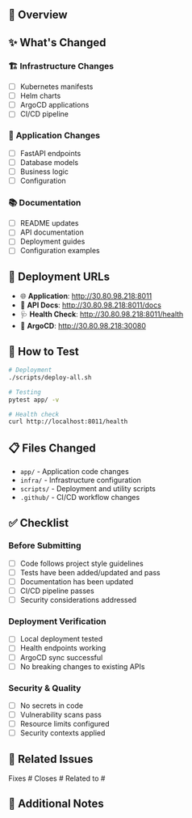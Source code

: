 ## 🎯 Overview

<!-- Brief description of what this PR accomplishes -->

## ✨ What's Changed

<!-- List the main changes in this PR -->

### 🏗️ **Infrastructure Changes**
- [ ] Kubernetes manifests
- [ ] Helm charts
- [ ] ArgoCD applications
- [ ] CI/CD pipeline

### 🔧 **Application Changes**
- [ ] FastAPI endpoints
- [ ] Database models
- [ ] Business logic
- [ ] Configuration

### 📚 **Documentation**
- [ ] README updates
- [ ] API documentation
- [ ] Deployment guides
- [ ] Configuration examples

## 🎯 **Deployment URLs**

<!-- If this affects deployed services, list the access URLs -->

- 🌐 **Application**: http://30.80.98.218:8011
- 📖 **API Docs**: http://30.80.98.218:8011/docs
- 🩺 **Health Check**: http://30.80.98.218:8011/health
- 🎯 **ArgoCD**: http://30.80.98.218:30080

## 🚀 **How to Test**

```bash
# Deployment
./scripts/deploy-all.sh

# Testing
pytest app/ -v

# Health check
curl http://localhost:8011/health
```

## 📋 **Files Changed**

<!-- List the key files modified in this PR -->

- `app/` - Application code changes
- `infra/` - Infrastructure configuration
- `scripts/` - Deployment and utility scripts
- `.github/` - CI/CD workflow changes

## ✅ **Checklist**

### Before Submitting
- [ ] Code follows project style guidelines
- [ ] Tests have been added/updated and pass
- [ ] Documentation has been updated
- [ ] CI/CD pipeline passes
- [ ] Security considerations addressed

### Deployment Verification
- [ ] Local deployment tested
- [ ] Health endpoints working
- [ ] ArgoCD sync successful
- [ ] No breaking changes to existing APIs

### Security & Quality
- [ ] No secrets in code
- [ ] Vulnerability scans pass
- [ ] Resource limits configured
- [ ] Security contexts applied

## 🔗 **Related Issues**

<!-- Link any related issues -->

Fixes #
Closes #
Related to #

## 🎉 **Additional Notes**

<!-- Any additional context or considerations for reviewers -->